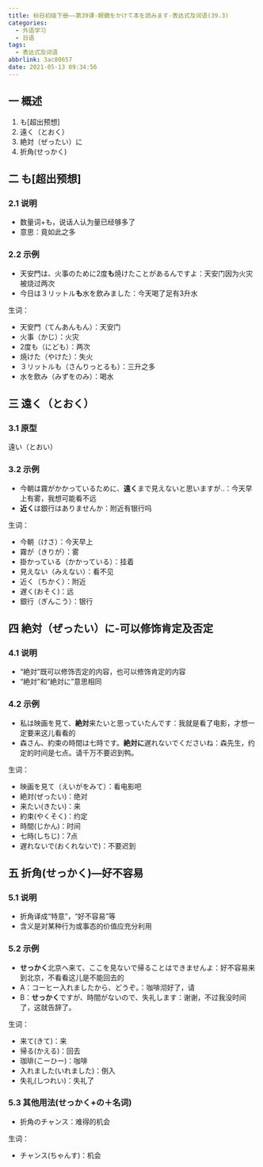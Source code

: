 ```yaml
---
title: 标日初级下册——第39课-眼鏡をかけて本を読みます-表达式及词语(39.3)
categories:
  - 外语学习
  - 日语
tags:
  - 表达式及词语
abbrlink: 3ac80657
date: 2021-05-13 09:34:56
---
```

## 一 概述

1. も[超出预想]
2. 遠く（とおく）
3. 絶対（ぜったい）に
4. 折角(せっかく)

<!--more-->

## 二 も[超出预想]

### 2.1 说明

* 数量词+も，说话人认为量已经够多了
* 意思：竟如此之多

### 2.2 示例

* 天安門は、火事のために2度**も**焼けたことがあるんですよ：天安门因为火灾被烧过两次
* 今日は３リットル**も**水を飲みました：今天喝了足有3升水

生词：

* 天安門（てんあんもん）：天安门
* 火事（かじ）：火灾
* 2度も（にども）：两次
* 焼けた（やけた）：失火
* ３リットルも（さんりっとるも）：三升之多
* 水を飲み（みずをのみ）：喝水

## 三 遠く（とおく）

### 3.1 原型

遠い（とおい）

### 3.2 示例

* 今朝は霧がかかっているために、**遠く**まで見えないと思いますが..：今天早上有雾，我想可能看不远
* **近く**は銀行はありませんか：附近有银行吗

生词：

* 今朝（けさ）：今天早上
* 霧が（きりが）：雾
* 掛かっている（かかっている）：挂着
* 見えない（みえない）：看不见
* 近く（ちかく）：附近
* 遅く(おそく)：远
* 銀行（ぎんこう）：银行

## 四 絶対（ぜったい）に-可以修饰肯定及否定

### 4.1 说明

* “絶対”既可以修饰否定的内容，也可以修饰肯定的内容
* “絶対”和“絶対に”意思相同

### 4.2 示例

* 私は映画を見て、**絶対**来たいと思っていたんです：我就是看了电影，才想一定要来这儿看看的
* 森さん、約束の時間は七時です。**絶対に**遅れないでくださいね：森先生，约定的时间是七点。请千万不要迟到鸭。

生词：

* 映画を見て（えいがをみて）：看电影吧
* 絶対(ぜったい)：绝对
* 来たい(きたい)：来
* 約束(やくそく)：约定
* 時間(じかん)：时间
* 七時(しちじ)：7点
* 遅れないで(おくれないで)：不要迟到

## 五 折角(せっかく)—好不容易

### 5.1 说明

* 折角译成“特意”，“好不容易”等
* 含义是对某种行为或事态的价值应充分利用

### 5.2 示例

* **せっかく**北京へ来て、ここを見ないで帰ることはできませんよ：好不容易来到北京，不看看这儿是不能回去的
* A：コーヒー入れましたから、どうぞ。：咖啡沏好了，请
* B：**せっかく**ですが、時間がないので、失礼します：谢谢，不过我没时间了，这就告辞了。

生词：

* 来て(きて)：来
* 帰る(かえる)：回去
* 珈琲(こーひー)：咖啡
* 入れました(いれました)：倒入
* 失礼(しつれい)：失礼了

### 5.3 其他用法(せっかく+の＋名词)

* 折角のチャンス：难得的机会

生词：

* チャンス(ちゃんす)：机会